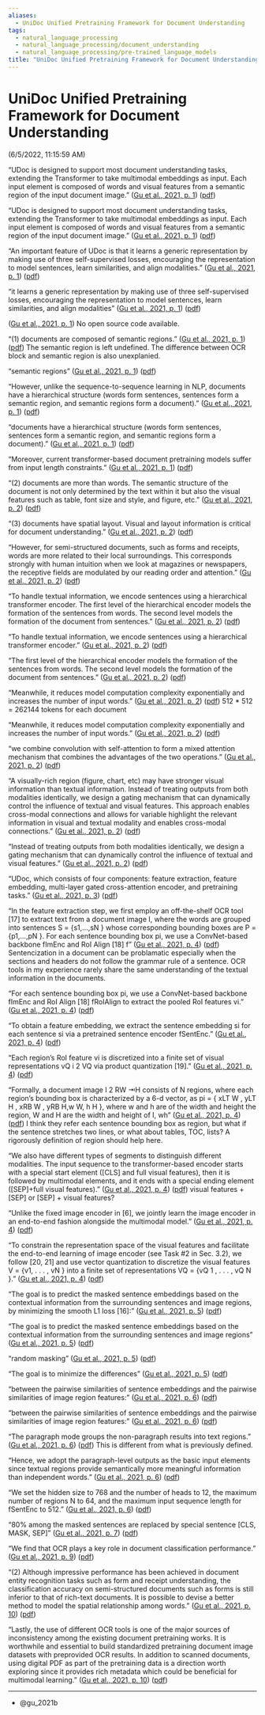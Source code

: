 ```yaml
---
aliases:
  - UniDoc Unified Pretraining Framework for Document Understanding
tags:
  - natural_language_processing
  - natural_language_processing/document_understanding
  - natural_language_processing/pre-trained_language_models
title: "UniDoc Unified Pretraining Framework for Document Understanding"
---
```


# UniDoc Unified Pretraining Framework for Document Understanding

(6/5/2022, 11:15:59 AM)

“UDoc is designed to support most document understanding tasks, extending the Transformer to take multimodal embeddings as input. Each input element is composed of words and visual features from a semantic region of the input document image.” ([Gu et al., 2021, p. 1](zotero://select/library/items/YZ4B369T)) ([pdf](zotero://open-pdf/library/items/JM2W7NYK?page=1&annotation=FNEX9F4H))

“UDoc is designed to support most document understanding tasks, extending the Transformer to take multimodal embeddings as input. Each input element is composed of words and visual features from a semantic region of the input document image.” ([Gu et al., 2021, p. 1](zotero://select/library/items/YZ4B369T)) ([pdf](zotero://open-pdf/library/items/JM2W7NYK?page=1&annotation=PXDBPDJZ))

“An important feature of UDoc is that it learns a generic representation by making use of three self-supervised losses, encouraging the representation to model sentences, learn similarities, and align modalities.” ([Gu et al., 2021, p. 1](zotero://select/library/items/YZ4B369T)) ([pdf](zotero://open-pdf/library/items/JM2W7NYK?page=1&annotation=7ESCVDZZ))

“it learns a generic representation by making use of three self-supervised losses, encouraging the representation to model sentences, learn similarities, and align modalities” ([Gu et al., 2021, p. 1](zotero://select/library/items/YZ4B369T)) ([pdf](zotero://open-pdf/library/items/JM2W7NYK?page=1&annotation=SEMMQBKW))

([Gu et al., 2021, p. 1](zotero://select/library/items/YZ4B369T)) No open source code available.

“(1) documents are composed of semantic regions.” ([Gu et al., 2021, p. 1](zotero://select/library/items/YZ4B369T)) ([pdf](zotero://open-pdf/library/items/JM2W7NYK?page=1&annotation=TJUM4U4T)) The semantic region is left undefined. The difference between OCR block and semantic region is also unexplanied.

“semantic regions” ([Gu et al., 2021, p. 1](zotero://select/library/items/YZ4B369T)) ([pdf](zotero://open-pdf/library/items/JM2W7NYK?page=1&annotation=B6QXNMHZ))

“However, unlike the sequence-to-sequence learning in NLP, documents have a hierarchical structure (words form sentences, sentences form a semantic region, and semantic regions form a document).” ([Gu et al., 2021, p. 1](zotero://select/library/items/YZ4B369T)) ([pdf](zotero://open-pdf/library/items/JM2W7NYK?page=1&annotation=JAY9KED3))

“documents have a hierarchical structure (words form sentences, sentences form a semantic region, and semantic regions form a document).” ([Gu et al., 2021, p. 1](zotero://select/library/items/YZ4B369T)) ([pdf](zotero://open-pdf/library/items/JM2W7NYK?page=1&annotation=TUSP6D4Z))

“Moreover, current transformer-based document pretraining models suffer from input length constraints.” ([Gu et al., 2021, p. 1](zotero://select/library/items/YZ4B369T)) ([pdf](zotero://open-pdf/library/items/JM2W7NYK?page=1&annotation=IUJVVGIV))

“(2) documents are more than words. The semantic structure of the document is not only determined by the text within it but also the visual features such as table, font size and style, and figure, etc.” ([Gu et al., 2021, p. 2](zotero://select/library/items/YZ4B369T)) ([pdf](zotero://open-pdf/library/items/JM2W7NYK?page=2&annotation=NYRN37CJ))

“(3) documents have spatial layout. Visual and layout information is critical for document understanding.” ([Gu et al., 2021, p. 2](zotero://select/library/items/YZ4B369T)) ([pdf](zotero://open-pdf/library/items/JM2W7NYK?page=2&annotation=MX54QLPT))

“However, for semi-structured documents, such as forms and receipts, words are more related to their local surroundings. This corresponds strongly with human intuition when we look at magazines or newspapers, the receptive fields are modulated by our reading order and attention.” ([Gu et al., 2021, p. 2](zotero://select/library/items/YZ4B369T)) ([pdf](zotero://open-pdf/library/items/JM2W7NYK?page=2&annotation=AUJ8PVLH))

“To handle textual information, we encode sentences using a hierarchical transformer encoder. The first level of the hierarchical encoder models the formation of the sentences from words. The second level models the formation of the document from sentences.” ([Gu et al., 2021, p. 2](zotero://select/library/items/YZ4B369T)) ([pdf](zotero://open-pdf/library/items/JM2W7NYK?page=2&annotation=TCR8W36N))

“To handle textual information, we encode sentences using a hierarchical transformer encoder.” ([Gu et al., 2021, p. 2](zotero://select/library/items/YZ4B369T)) ([pdf](zotero://open-pdf/library/items/JM2W7NYK?page=2&annotation=UTXBDQX5))

“The first level of the hierarchical encoder models the formation of the sentences from words. The second level models the formation of the document from sentences.” ([Gu et al., 2021, p. 2](zotero://select/library/items/YZ4B369T)) ([pdf](zotero://open-pdf/library/items/JM2W7NYK?page=2&annotation=J5LV6U73))

“Meanwhile, it reduces model computation complexity exponentially and increases the number of input words.” ([Gu et al., 2021, p. 2](zotero://select/library/items/YZ4B369T)) ([pdf](zotero://open-pdf/library/items/JM2W7NYK?page=2&annotation=WXLAERNG)) 512 \* 512 = 262144 tokens for each document

“Meanwhile, it reduces model computation complexity exponentially and increases the number of input words.” ([Gu et al., 2021, p. 2](zotero://select/library/items/YZ4B369T)) ([pdf](zotero://open-pdf/library/items/JM2W7NYK?page=2&annotation=L9SV3D7V))

“we combine convolution with self-attention to form a mixed attention mechanism that combines the advantages of the two operations.” ([Gu et al., 2021, p. 2](zotero://select/library/items/YZ4B369T)) ([pdf](zotero://open-pdf/library/items/JM2W7NYK?page=2&annotation=FEV6A5IP))

“A visually-rich region (figure, chart, etc) may have stronger visual information than textual information. Instead of treating outputs from both modalities identically, we design a gating mechanism that can dynamically control the influence of textual and visual features. This approach enables cross-modal connections and allows for variable highlight the relevant information in visual and textual modality and enables cross-modal connections.” ([Gu et al., 2021, p. 2](zotero://select/library/items/YZ4B369T)) ([pdf](zotero://open-pdf/library/items/JM2W7NYK?page=2&annotation=QQYATLPI))

“Instead of treating outputs from both modalities identically, we design a gating mechanism that can dynamically control the influence of textual and visual features.” ([Gu et al., 2021, p. 2](zotero://select/library/items/YZ4B369T)) ([pdf](zotero://open-pdf/library/items/JM2W7NYK?page=2&annotation=QXCWZCV6))

“UDoc, which consists of four components: feature extraction, feature embedding, multi-layer gated cross-attention encoder, and pretraining tasks.” ([Gu et al., 2021, p. 3](zotero://select/library/items/YZ4B369T)) ([pdf](zotero://open-pdf/library/items/JM2W7NYK?page=3&annotation=QBZF74VW))

“In the feature extraction step, we first employ an off-the-shelf OCR tool \[17\] to extract text from a document image I, where the words are grouped into sentences S = {s1,...,sN } whose corresponding bounding boxes are P = {p1,...,pN }. For each sentence bounding box pi, we use a ConvNet-based backbone fImEnc and RoI Align \[18\] f” ([Gu et al., 2021, p. 4](zotero://select/library/items/YZ4B369T)) ([pdf](zotero://open-pdf/library/items/JM2W7NYK?page=4&annotation=CEXI2Z76)) Sentencization in a document can be problamatic especially when the sections and headers do not follow the grammar rule of a sentence. OCR tools in my experience rarely share the same understanding of the textual information in the documents.

“For each sentence bounding box pi, we use a ConvNet-based backbone fImEnc and RoI Align \[18\] fRoIAlign to extract the pooled RoI features vi.” ([Gu et al., 2021, p. 4](zotero://select/library/items/YZ4B369T)) ([pdf](zotero://open-pdf/library/items/JM2W7NYK?page=4&annotation=TRMPJ27B))

“To obtain a feature embedding, we extract the sentence embedding si for each sentence si via a pretrained sentence encoder fSentEnc.” ([Gu et al., 2021, p. 4](zotero://select/library/items/YZ4B369T)) ([pdf](zotero://open-pdf/library/items/JM2W7NYK?page=4&annotation=Z8M7YV7L))

“Each region’s RoI feature vi is discretized into a finite set of visual representations vQ i 2 VQ via product quantization \[19\].” ([Gu et al., 2021, p. 4](zotero://select/library/items/YZ4B369T)) ([pdf](zotero://open-pdf/library/items/JM2W7NYK?page=4&annotation=VCU557SK))

“Formally, a document image I 2 RW ⇥H consists of N regions, where each region’s bounding box is characterized by a 6-d vector, as pi = { xLT W , yLT H , xRB W , yRB H,w W, h H }, where w and h are of the width and height the region, W and H are the width and height of I, wh” ([Gu et al., 2021, p. 4](zotero://select/library/items/YZ4B369T)) ([pdf](zotero://open-pdf/library/items/JM2W7NYK?page=4&annotation=2LUBWWP5)) I think they refer each sentence bounding box as region, but what if the sentence stretches two lines, or what about tables, TOC, lists? A rigorously definition of region should help here.

“We also have different types of segments to distinguish different modalities. The input sequence to the transformer-based encoder starts with a special start element (\[CLS\] and full visual features), then it is followed by multimodal elements, and it ends with a special ending element (\[SEP\]+full visual features).” ([Gu et al., 2021, p. 4](zotero://select/library/items/YZ4B369T)) ([pdf](zotero://open-pdf/library/items/JM2W7NYK?page=4&annotation=6UZDVVU7)) visual features + \[SEP\] or \[SEP\] + visual features?

“Unlike the fixed image encoder in \[6\], we jointly learn the image encoder in an end-to-end fashion alongside the multimodal model.” ([Gu et al., 2021, p. 4](zotero://select/library/items/YZ4B369T)) ([pdf](zotero://open-pdf/library/items/JM2W7NYK?page=4&annotation=6EVWJDUY))

“To constrain the representation space of the visual features and facilitate the end-to-end learning of image encoder (see Task #2 in Sec. 3.2), we follow \[20, 21\] and use vector quantization to discretize the visual features V = {v1, . . . , vN } into a finite set of representations VQ = {vQ 1 , . . . , vQ N }.” ([Gu et al., 2021, p. 4](zotero://select/library/items/YZ4B369T)) ([pdf](zotero://open-pdf/library/items/JM2W7NYK?page=4&annotation=YW4X9SRC))

“The goal is to predict the masked sentence embeddings based on the contextual information from the surrounding sentences and image regions, by minimizing the smooth L1 loss \[16\]:” ([Gu et al., 2021, p. 5](zotero://select/library/items/YZ4B369T)) ([pdf](zotero://open-pdf/library/items/JM2W7NYK?page=5&annotation=4H3QMC9T))

“The goal is to predict the masked sentence embeddings based on the contextual information from the surrounding sentences and image regions” ([Gu et al., 2021, p. 5](zotero://select/library/items/YZ4B369T)) ([pdf](zotero://open-pdf/library/items/JM2W7NYK?page=5&annotation=UZVY3DBC))

“random masking” ([Gu et al., 2021, p. 5](zotero://select/library/items/YZ4B369T)) ([pdf](zotero://open-pdf/library/items/JM2W7NYK?page=5&annotation=8WTQ5CY7))

“The goal is to minimize the differences” ([Gu et al., 2021, p. 5](zotero://select/library/items/YZ4B369T)) ([pdf](zotero://open-pdf/library/items/JM2W7NYK?page=5&annotation=HIU8QXM9))

“between the pairwise similarities of sentence embeddings and the pairwise similarities of image region features:” ([Gu et al., 2021, p. 6](zotero://select/library/items/YZ4B369T)) ([pdf](zotero://open-pdf/library/items/JM2W7NYK?page=6&annotation=E3EXHSX8))

“between the pairwise similarities of sentence embeddings and the pairwise similarities of image region features:” ([Gu et al., 2021, p. 6](zotero://select/library/items/YZ4B369T)) ([pdf](zotero://open-pdf/library/items/JM2W7NYK?page=6&annotation=I2UDHMG8))

“The paragraph mode groups the non-paragraph results into text regions.” ([Gu et al., 2021, p. 6](zotero://select/library/items/YZ4B369T)) ([pdf](zotero://open-pdf/library/items/JM2W7NYK?page=6&annotation=YIFYWNHU)) This is different from what is previously defined.

“Hence, we adopt the paragraph-level outputs as the basic input elements since textual regions provide semantically more meaningful information than independent words.” ([Gu et al., 2021, p. 6](zotero://select/library/items/YZ4B369T)) ([pdf](zotero://open-pdf/library/items/JM2W7NYK?page=6&annotation=46T9BM8I))

“We set the hidden size to 768 and the number of heads to 12, the maximum number of regions N to 64, and the maximum input sequence length for fSentEnc to 512.” ([Gu et al., 2021, p. 6](zotero://select/library/items/YZ4B369T)) ([pdf](zotero://open-pdf/library/items/JM2W7NYK?page=6&annotation=679UY787))

“80% among the masked sentences are replaced by special sentence \[CLS, MASK, SEP\]” ([Gu et al., 2021, p. 7](zotero://select/library/items/YZ4B369T)) ([pdf](zotero://open-pdf/library/items/JM2W7NYK?page=7&annotation=4SY2D7MF))

“We find that OCR plays a key role in document classification performance.” ([Gu et al., 2021, p. 9](zotero://select/library/items/YZ4B369T)) ([pdf](zotero://open-pdf/library/items/JM2W7NYK?page=9&annotation=FHFF5XFW))

“(2) Although impressive performance has been achieved in document entity recognition tasks such as form and receipt understanding, the classification accuracy on semi-structured documents such as forms is still inferior to that of rich-text documents. It is possible to devise a better method to model the spatial relationship among words.” ([Gu et al., 2021, p. 10](zotero://select/library/items/YZ4B369T)) ([pdf](zotero://open-pdf/library/items/JM2W7NYK?page=10&annotation=3AAKR9K2))

“Lastly, the use of different OCR tools is one of the major sources of inconsistency among the existing document pretraining works. It is worthwhile and essential to build standardized pretraining document image datasets with preprovided OCR results. In addition to scanned documents, using digital PDF as part of the pretraining data is a direction worth exploring since it provides rich metadata which could be beneficial for multimodal learning.” ([Gu et al., 2021, p. 10](zotero://select/library/items/YZ4B369T)) ([pdf](zotero://open-pdf/library/items/JM2W7NYK?page=10&annotation=23JAQZ54))

***
- @gu_2021b